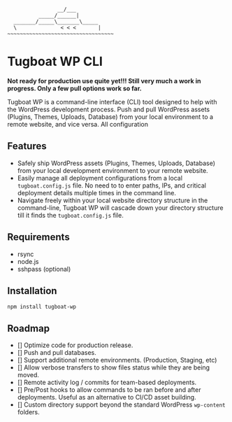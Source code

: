 ```
                __/___
          _____/______|
  _______/_____\_______\_____
  \              < < <       |
~~~~~~~~~~~~~~~~~~~~~~~~~~~~~~~~~~
```

# Tugboat WP CLI

**Not ready for production use quite yet!!! Still very much a work in progress. Only a few pull options work so far.**

Tugboat WP is a command-line interface (CLI) tool designed to help with the WordPress development process. Push and pull WordPress assets (Plugins, Themes, Uploads, Database) from your local environment to a remote website, and vice versa. All configuration

## Features

- Safely ship WordPress assets (Plugins, Themes, Uploads, Database) from your local development environment to your remote website.
- Easily manage all deployment configurations from a local `tugboat.config.js` file. No need to to enter paths, IPs, and critical deployment details multiple times in the command line.
- Navigate freely within your local website directory structure in the command-line, Tugboat WP will cascade down your directory structure till it finds the `tugboat.config.js` file.

## Requirements

- rsync
- node.js
- sshpass (optional)

## Installation

`npm install tugboat-wp`

## Roadmap

- [] Optimize code for production release.
- [] Push and pull databases.
- [] Support additional remote environments. (Production, Staging, etc)
- [] Allow verbose transfers to show files status while they are being moved.
- [] Remote activity log / commits for team-based deployments.
- [] Pre/Post hooks to allow commands to be ran before and after deployments. Useful as an alternative to CI/CD asset building.
- [] Custom directory support beyond the standard WordPress `wp-content` folders.
